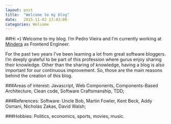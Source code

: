 ```yaml
---
layout: post
title:  "Welcome to my blog"
date:   2015-11-02 23:43:00
categories: Welcome
---
```


##Hi =)
Welcome to my blog. I’m Pedro Vieira and I’m currently working at [Mindera](http://www.mindera.com) as Frontend Engineer.

For the past two years I’ve been learning a lot from great software bloggers. I’m deeply grateful to be part of this profession where gurus enjoy sharing their knowledge. Other than the sharing of knowledge, having a blog is also important for our continuous improvement. So, those are the main reasons behind the creation of this blog.

###Areas of interest:
Javascript, Web Components, Components-Based Architecture, Clean code, Software Craftsmanship, TDD;

###References:
Software: Uncle Bob, Martin Fowler, Kent Beck, Addy Osmani, Nicholas Zakas, David Walsh;

###Hobbies:
Politics, economics, sports, movies, music.

